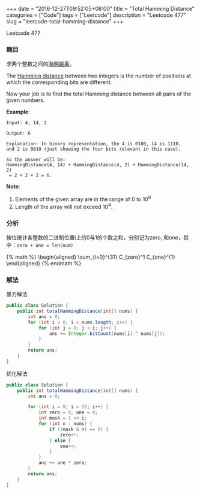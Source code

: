 +++
date = "2016-12-27T09:52:05+08:00"
title = "Total Hamming Distance"
categories = ["Code"]
tags = ["Leetcode"]
description = "Leetcode 477"
slug = "leetcode-total-hamming-distance"
+++


Leetcode 477

### 题目

求两个整数之间的[海明距离](https://en.wikipedia.org/wiki/Hamming_distance)。

The [Hamming distance](https://en.wikipedia.org/wiki/Hamming_distance) between two integers is the number of positions at which the corresponding bits are different.

Now your job is to find the total Hamming distance between all pairs of the given numbers.

__Example__:

```
Input: 4, 14, 2

Output: 6

Explanation: In binary representation, the 4 is 0100, 14 is 1110, 
and 2 is 0010 (just showing the four bits relevant in this case). 

So the answer will be:
HammingDistance(4, 14) + HammingDistance(4, 2) + HammingDistance(14, 2)
 = 2 + 2 + 2 = 6.
```

__Note__:

1. Elements of the given array are in the range of 0 to $10^9$
2. Length of the array will not exceed $10^4$.

### 分析

按位统计各整数的二进制位置i上的0与1的个数之和，分别记为zero, 和one，其中：`zero + one = len(num)`

{% math %}
\begin{aligned}
\sum_{i=0}^{31} C_{zero}^1 C_{one}^{1}
\end{aligned}
{% endmath %}

### 解法

暴力解法

```java
public class Solution {
    public int totalHammingDistance(int[] nums) {
        int ans = 0;
        for (int i = 0; i < nums.length; i++) {
            for (int j = 0; j < i; j++) {
                ans += Integer.bitCount(nums[i] ^ nums[j]);
            }
        }
        return ans;
    }
}
```

优化解法

```java
public class Solution {
    public int totalHammingDistance(int[] nums) {
        int ans = 0;

        for (int i = 0; i < 32; i++) {
            int zero = 0, one = 0;
            int mask = 1 << i;
            for (int n : nums) {
                if ((mask & n) == 0) {
                    zero++;
                } else {
                    one++;
                }
            }
            ans += one * zero;
        }
        return ans;
    }
}
```
